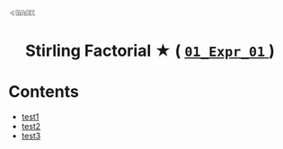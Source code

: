 <p align="left">
  <a href="../README.md">
    <img src="../../Z99-OTHERS/00-common/00-back.png" style="width:10%">
  </a>
</p>

<div align="center">
  <h1>
    Stirling Factorial ★ (
      <a href="https://drive.google.com/file/d/1k_Apd7ovMqxXhWhAIRw3j5fCApoWKLUG/view?usp=drive_link">
        <code>01_Expr_01</code>
      </a>
    )
  </h1>
</div>

# Contents

-   [test1]()
-   [test2]()
-   [test3]()
